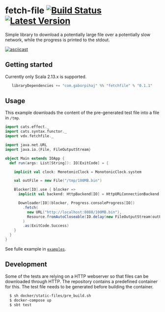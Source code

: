 # fetch-file [![Build Status](https://travis-ci.org/voidcontext/fetch-file.svg?branch=master)](https://travis-ci.org/voidcontext/fetch-file) [![Latest Version](https://img.shields.io/github/v/release/voidcontext/fetch-file)](https://github.com/voidcontext/fetch-file/releases)

Simple library to download a potentially large file over a potentially slow network, while the progress is printed to the stdout.

[![asciicast](https://asciinema.org/a/7kvI5otiStozvSx4UVgEEjCSA.svg)](https://asciinema.org/a/7kvI5otiStozvSx4UVgEEjCSA)

## Getting started

Currently only Scala 2.13.x is supported.

```scala
   libraryDependencies += "com.gaborpihaj" %% "fetchfile" % "0.1.1"
```

## Usage

This example downloads the content of the pre-generated test file into a file in `/tmp`. 

```scala
import cats.effect._
import cats.syntax.functor._
import vdx.fetchfile._

import java.net.URL
import java.io.{File, FileOutputStream}

object Main extends IOApp {
  def run(args: List[String]): IO[ExitCode] = {

    implicit val clock: MonotonicClock = MonotonicClock.system

    val outFile = new File("/tmp/100MB.bin")

    Blocker[IO].use { blocker =>
      implicit val backend: HttpBackend[IO] = HttpURLConnectionBackend[IO](blocker, 1024 * 16)

      Downloader[IO](blocker, Progress.consoleProgress[IO])
        .fetch(
          new URL("http://localhost:8088/100MB.bin"),
          Resource.fromAutoCloseable(IO.delay(new FileOutputStream(outFile)))
        )
        .as(ExitCode.Success)
    }
  }
}
```

See fulle example in [`examples`](https://github.com/voidcontext/fetch-file/tree/master/examples).


## Development

Some of the tests are relying on a HTTP webserver so that files can be downloaded through HTTP. The repository contains a predefined container for this. The test file needs to be generated before building the container.

```bash
  $ sh docker/static-files/pre_build.sh
  $ docker-compose up
  $ sbt test
```
